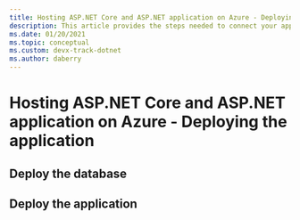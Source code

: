 ```yaml
---
title: Hosting ASP.NET Core and ASP.NET application on Azure - Deploying the application
description: This article provides the steps needed to connect your application to the database
ms.date: 01/20/2021
ms.topic: conceptual
ms.custom: devx-track-dotnet
ms.author: daberry
---
```


# Hosting ASP.NET Core and ASP.NET application on Azure - Deploying the application

## Deploy the database

## Deploy the application
